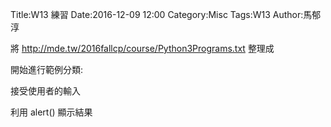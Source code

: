 Title:W13 練習
Date:2016-12-09 12:00
Category:Misc
Tags:W13
Author:馬郁淳

將 <a href="http://mde.tw/2016fallcp/course/Python3Programs.txt">http://mde.tw/2016fallcp/course/Python3Programs.txt</a> 整理成


<!-- 導入 Brython 標準程式庫 -->

<script type="text/javascript" 
    src="https://cdn.rawgit.com/brython-dev/brython/master/www/src/brython_dist.js">
</script>

<!-- 啟動 Brython -->
<script>
window.onload=function(){
brython(1);
}
</script>

<!-- 以下實際利用  Brython 畫圖 -->
<div id="container"></div>
<script type="text/python3">
from browser import document as doc
from browser import html
container = doc['container']
mystring = ""
num = input("請輸入重複次數:")
#for i in range(1, 11):
for i in range(1,int(num)+1):
    mystring += str(i)+ ": hello mde!!" + html.BR()
container <= mystring
</script>

開始進行範例分類:

接受使用者的輸入

利用 alert() 顯示結果


